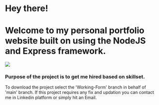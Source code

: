 <link rel="stylesheet" href="https://cdnjs.cloudflare.com/ajax/libs/font-awesome/6.4.2/css/all.min.css">

# Hey there!
# Welcome to my personal portfolio website built on using the NodeJS and Express framework.
<img src="https://media.web.userguiding.com/uploads/2023/05/31070015/how-to-create-welcome-page-1-1536x728.jpg">

### Purpose of the project is to get me hired based on skillset.
To download the project select the 'Working-Form' branch in behalf of 'main' branch.
If this project requires any fix and updation you can contact me in Linkedin platform or simply hit an Email.


